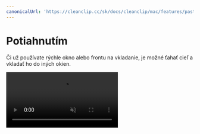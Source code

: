 ```yaml
---
canonicalUrl: 'https://cleanclip.cc/sk/docs/cleanclip/mac/features/pastestack-drag'
---
```


# Potiahnutím

Či už používate rýchle okno alebo frontu na vkladanie, je možné ťahať cieľ a vkladať ho do iných okien.

<video autoplay muted loop>
    <source src="/videos/pastestack-drag.mp4" type="video/mp4">
    <iframe src="/videos/pastestack-drag.mp4" scrolling="no" border="0" frameborder="0" allow="autoplay; encrypted-media" allowfullscreen></iframe>
</video>